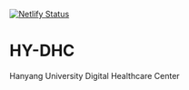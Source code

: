 
[![Netlify Status](https://api.netlify.com/api/v1/badges/86d4c82b-3517-4e26-b51a-6db1ec218837/deploy-status)](https://app.netlify.com/sites/hy-dhc/deploys)

# HY-DHC
Hanyang University Digital Healthcare Center

